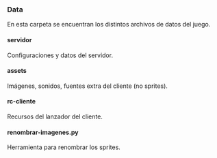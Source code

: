 ### Data

En esta carpeta se encuentran los distintos archivos de datos del juego.

#### servidor
Configuraciones y datos del servidor.

#### assets
Imágenes, sonidos, fuentes extra del cliente (no sprites).

#### rc-cliente
Recursos del lanzador del cliente.

#### renombrar-imagenes.py
Herramienta para renombrar los sprites.